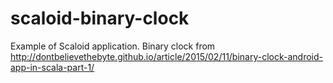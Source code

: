 # scaloid-binary-clock
Example of Scaloid application. Binary clock from http://dontbelievethebyte.github.io/article/2015/02/11/binary-clock-android-app-in-scala-part-1/
